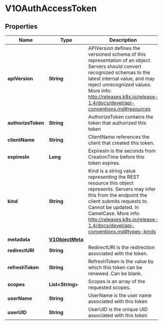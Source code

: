 
# V1OAuthAccessToken

## Properties
Name | Type | Description | Notes
------------ | ------------- | ------------- | -------------
**apiVersion** | **String** | APIVersion defines the versioned schema of this representation of an object. Servers should convert recognized schemas to the latest internal value, and may reject unrecognized values. More info: http://releases.k8s.io/release-1.4/docs/devel/api-conventions.md#resources |  [optional]
**authorizeToken** | **String** | AuthorizeToken contains the token that authorized this token |  [optional]
**clientName** | **String** | ClientName references the client that created this token. |  [optional]
**expiresIn** | **Long** | ExpiresIn is the seconds from CreationTime before this token expires. |  [optional]
**kind** | **String** | Kind is a string value representing the REST resource this object represents. Servers may infer this from the endpoint the client submits requests to. Cannot be updated. In CamelCase. More info: http://releases.k8s.io/release-1.4/docs/devel/api-conventions.md#types-kinds |  [optional]
**metadata** | [**V1ObjectMeta**](V1ObjectMeta.md) |  |  [optional]
**redirectURI** | **String** | RedirectURI is the redirection associated with the token. |  [optional]
**refreshToken** | **String** | RefreshToken is the value by which this token can be renewed. Can be blank. |  [optional]
**scopes** | **List&lt;String&gt;** | Scopes is an array of the requested scopes. |  [optional]
**userName** | **String** | UserName is the user name associated with this token |  [optional]
**userUID** | **String** | UserUID is the unique UID associated with this token |  [optional]



